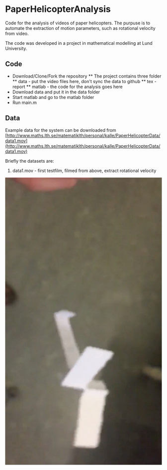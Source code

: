 # PaperHelicopterAnalysis

Code for the analysis of videos of paper helicopters. 
The purpuse is to automate the extraction of motion parameters, such as
rotational velocity from video.

The code was developed in a project in mathematical modelling at Lund University.

## Code

* Download/Clone/Fork the repository
** The project contains three folder
** data - put the video files here, don't sync the data to github
** tex - report
** matlab - the code for the analysis goes here
* Download data and put it in the data folder
* Start matlab and go to the matlab folder
* Run main.m

## Data

Example data for the system can be downloaded from
[http://www.maths.lth.se/matematiklth/personal/kalle/PaperHelicopterData/data1.mov](http://www.maths.lth.se/matematiklth/personal/kalle/PaperHelicopterData/data1.mov)

Briefly the datasets are:

1.  data1.mov - first testfilm, filmed from above, extract rotational velocity

![data1.mov](/tex/images/data1_cut.jpg "One frame from data1.mov")
